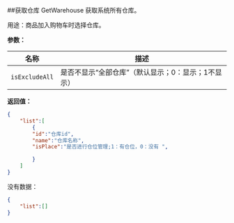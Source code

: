﻿##获取仓库 GetWarehouse
获取系统所有仓库。

用途：商品加入购物车时选择仓库。

**参数：**

名称 |  描述
------ | ------
`isExcludeAll` | 是否不显示“全部仓库”（默认显示；0：显示；1不显示）


**返回值：**
``` json
{
	"list":[
		{
		"id":"仓库id",
		"name":"仓库名称",
		"isPlace":"是否进行仓位管理;1：有仓位，0：没有 ",

		}
	]
}
```
没有数据：
``` json
{
	"list":[]
}
```
